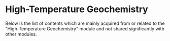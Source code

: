 # High-Temperature Geochemistry

Below is the list of contents which are mainly acquired from or related to the "High-Temperature Geochemistry" module and not shared significantly with other modules.

```{tableofcontents}
```
